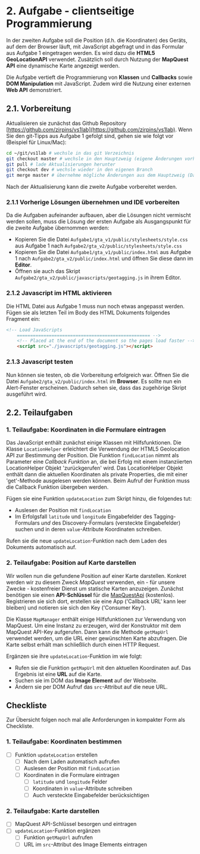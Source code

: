 # 2. Aufgabe - clientseitige Programmierung

In der zweiten Aufgabe soll die Position (d.h. die Koordinaten) des Geräts, auf dem der Browser läuft, mit JavaScript abgefragt und in das Formular aus Aufgabe 1 eingetragen werden. Es wird dazu die **HTML5 GeoLocationAPI** verwendet. Zusätzlich soll durch Nutzung der **MapQuest API** eine dynamische Karte angezeigt werden.

Die Aufgabe vertieft die Programmierung von **Klassen** und **Callbacks** sowie **DOM Manipulation** mit JavaScript. Zudem wird die Nutzung einer externen **Web API** demonstriert.

## 2.1. Vorbereitung

Aktualisieren sie zunächst das Github Repository [https://github.com/zirpins/vs1lab](https://github.com/zirpins/vs1lab). Wenn Sie den git-Tipps aus Aufgabe 1 gefolgt sind, gehen sie wie folgt vor (Beispiel für Linux/Mac):

```bash
cd ~/git/vs1lab # wechsle in das git Verzeichnis
git checkout master # wechsle in den Hauptzweig (eigene Änderungen vorher mit 'commit' sichern)
git pull # lade Aktualisierungen herunter
git checkout dev # wechsle wieder in den eigenen Branch
git merge master # übernehme mögliche Änderungen aus dem Hauptzweig (Daumen drücken, dass es keine Konflikte gibt, sonst manuel mit eigenen Änderungen zusammenführen)
```

Nach der Aktualisierung kann die zweite Aufgabe vorbereitet werden.

### 2.1.1 Vorherige Lösungen übernehmen und IDE vorbereiten

Da die Aufgaben aufeinander aufbauen, aber die Lösungen nicht vermischt werden sollen, muss die Lösung der ersten Aufgabe als Ausgangspunkt für die zweite Aufgabe übernommen werden:

- Kopieren Sie die Datei `Aufgabe1/gta_v1/public/stylesheets/style.css` aus Aufgabe 1 nach `Aufgabe2/gta_v2/public/stylesheets/style.css`
- Kopieren Sie die Datei `Aufgabe1/gta_v1/public/index.html` aus Aufgabe 1 nach `Aufgabe2/gta_v2/public/index.html` und öffnen Sie diese dann im **Editor**.
- Öffnen sie auch das Skript `Aufgabe2/gta_v2/public/javascripts/geotagging.js` in ihrem Editor.

### 2.1.2 Javascript im HTML aktivieren

Die HTML Datei aus Aufgabe 1 muss nun noch etwas angepasst werden. Fügen sie als letzten Teil im Body des HTML Dokuments folgendes Fragment ein:

```HTML
<!-- Load JavaScripts
    ================================================== -->
    <!-- Placed at the end of the document so the pages load faster -->
    <script src="./javascripts/geotagging.js"></script>
```

### 2.1.3 Javascript testen

  Nun können sie testen, ob die Vorbereitung erfolgreich war. Öffnen Sie die Datei `Aufgabe2/gta_v2/public/index.html` im **Browser**. Es sollte nun ein Alert-Fenster erscheinen. Dadurch sehen sie, dass das zugehörige Skript ausgeführt wird.

## 2.2. Teilaufgaben

### 1. Teilaufgabe: Koordinaten in die Formulare eintragen

Das JavaScript enthält zunächst einige Klassen mit Hilfsfunktionen. Die Klasse `LocationHelper` erleichtert die Verwendung der HTML5 Geolocation API zur Bestimmung der Position. Die Funktion `findLocation` nimmt als Parameter eine *Callback Funktion* an, die bei Erfolg mit einem instanziierten LocationHelper Objekt 'zurückgerufen' wird. Das LocationHelper Objekt enthält dann die aktuellen Koordinaten als private Properties, die mit einer 'get'-Methode ausgelesen werden können. Beim Aufruf der Funktion muss die Callback Funktion übergeben werden.

Fügen sie eine Funktion `updateLocation` zum Skript hinzu, die folgendes tut:

- Auslesen der Position mit `findLocation`
- Im Erfolgsfall `latitude` und `longitude` Eingabefelder des Tagging-Formulars *und* des Discovery-Formulars (versteckte Eingabefelder) suchen und in deren `value`-Attribute Koordinaten schreiben.

Rufen sie die neue `updateLocation`-Funktion nach dem Laden des Dokuments automatisch auf.

### 2. Teilaufgabe: Position auf Karte darstellen

Wir wollen nun die gefundene Position auf einer Karte darstellen. Konkret werden wir zu diesem Zweck *MapQuest* verwenden, ein - für unsere Zwecke - kostenfreier Dienst um statische Karten anzuzeigen. Zunächst benötigen sie einen **API-Schlüssel** für die [MapQuestApi](https://developer.mapquest.com/plan_purchase/steps/business_edition/business_edition_free/register) (kostenlos). Registrieren sie sich dort, erstellen sie eine App ('Callback URL' kann leer bleiben) und notieren sie sich den Key ('Consumer Key').

Die Klasse `MapManager` enthält einige Hilfsfunktionen zur Verwendung von MapQuest. Um eine Instanz zu erzeugen, wird der Konstruktor mit dem MapQuest API-Key aufgerufen. Dann kann die Methode `getMapUrl` verwendet werden, um die URL einer gewünschten Karte abzufragen. Die Karte selbst erhält man schließlich durch einen HTTP Request.

Ergänzen sie ihre `updateLocation`-Funktion im wie folgt:

- Rufen sie die Funktion `getMapUrl` mit den aktuellen Koordinaten auf. Das Ergebnis ist eine **URL** auf die Karte.
- Suchen sie im DOM das **Image Element** auf der Webseite.
- Ändern sie per DOM Aufruf das `src`-Attribut auf die neue URL.

## Checkliste

Zur Übersicht folgen noch mal alle Anforderungen in kompakter Form als Checkliste.

### 1. Teilaufgabe: Koordinaten bestimmen

- [ ] Funktion `updateLocation` erstellen
  - [ ] Nach dem Laden automatisch aufrufen
  - [ ] Auslesen der Position mit `findLocation`
  - [ ] Koordinaten in die Formulare eintragen
    - [ ] `latitude` und `longitude` Felder
    - [ ] Koordinaten in `value`-Attribute schreiben
    - [ ] Auch versteckte Eingabefelder berücksichtigen

### 2. Teilaufgabe: Karte darstellen

- [ ] MapQuest API-Schlüssel besorgen und eintragen
- [ ] `updateLocation`-Funktion ergänzen
  - [ ] Funktion `getMapUrl` aufrufen
  - [ ] URL im `src`-Attribut des Image Elements eintragen
